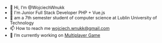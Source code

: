 - 👋 Hi, I’m @WojciechWnukk
- 👀 I'm Junior Full Stack Developer PHP + Vue.js
- 🌱 am a 7th semester student of computer science at Lublin University of Technology
- 📫 How to reach me wojciech.wnukk@gmail.com
- 🔭 I’m currently working on [Multiplayer Game](https://github.com/WojciechWnukk/multiplayerGame)
<!---
WojciechWnukk/WojciechWnukk is a ✨ special ✨ repository because its `README.md` (this file) appears on your GitHub profile.
You can click the Preview link to take a look at your changes.
--->
